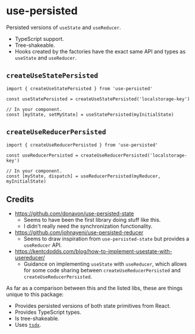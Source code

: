 # use-persisted

Persisted versions of `useState` and `useReducer`.

- TypeScript support.
- Tree-shakeable.
- Hooks created by the factories have the exact same API and types as `useState` and `useReducer`.

## `createUseStatePersisted`

```tsx
import { createUseStatePersisted } from 'use-persisted'

const useStatePersisted = createUseStatePersisted('localstorage-key')

// In your component.
const [myState, setMyState] = useStatePersisted(myInitialState)
```

## `createUseReducerPersisted`

```tsx
import { createUseReducerPersisted } from 'use-persisted'

const useReducerPersisted = createUseReducerPersisted('localstorage-key')

// In your component.
const [myState, dispatch] = useReducerPersisted(myReducer, myInitialState)
```

## Credits

- https://github.com/donavon/use-persisted-state
  - Seems to have been the first library doing stuff like this.
  - I didn't really need the synchronization functionality.
- https://github.com/johnayeni/use-persisted-reducer
  - Seems to draw inspiration from `use-persisted-state` but provides a `useReducer` API.
- https://kentcdodds.com/blog/how-to-implement-usestate-with-usereducer/
  - Guidance on implementing `useState` with `useReducer`, which allows for some code sharing
    between `createUseReducerPersisted` and `createUseReducerPersisted`.

As far as a comparison between this and the listed libs, these are things unique to this package:

- Provides persisted versions of both state primitives from React.
- Provides TypeScript types.
- Is tree-shakeable.
- Uses [`tsdx`](https://github.com/jaredpalmer/tsdx).
